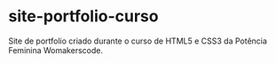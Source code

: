 # site-portfolio-curso
Site de portfolio criado durante o curso de HTML5 e CSS3 da Potência Feminina Womakerscode.
